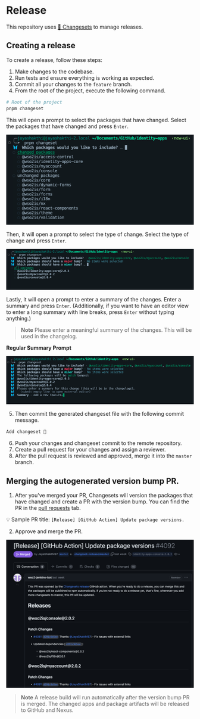 # Release

This repository uses [🦋 Changesets](https://github.com/changesets/changesets) to manage releases.

## Creating a release

To create a release, follow these steps:

1. Make changes to the codebase.
2. Run tests and ensure everything is working as expected.
3. Commit all your changes to the `feature` branch.
4. From the root of the project, execute the following command.

```bash
# Root of the project
pnpm changeset
```

This will open a prompt to select the packages that have changed. Select the packages that have changed and press `Enter`.

![changesets-001](../assets/images/develop/release/changesets-changed-packages-001.png)

Then, it will open a prompt to select the type of change. Select the type of change and press `Enter`.

![changesets-002](../assets/images/develop/release/changesets-changed-packages-002.png)

Lastly, it will open a prompt to enter a summary of the changes. Enter a summary and press `Enter`. (Additionally, if you want to have an editor view to enter a long summary with line breaks, press `Enter` without typing anything.)

> **Note**
> Please enter a meaningful summary of the changes. This will be used in the changelog.

**Regular Summary Prompt**

![changesets-summary-001](../assets/images/develop/release/changesets-summary-001.png)

5. Then commit the generated changeset file with the following commit message.

```bash
Add changeset 🦋
```

6. Push your changes and changeset commit to the remote repository.
7. Create a pull request for your changes and assign a reviewer.
8. After the pull request is reviewed and approved, merge it into the `master` branch.

## Merging the autogenerated version bump PR.

1. After you've merged your PR, Changesets will version the packages that have changed and create a PR with the version bump. You can find the PR in the [pull requests](https://github.com/wso2/identity-apps/pulls) tab.

💡 Sample PR title: `[Release] [GitHub Action] Update package versions.`

2. Approve and merge the PR.

![changesets-autogen-pr-1](../assets/images/develop/release/changesets-autogen-pr-001.png)

> **Note**
> A release build will run automatically after the version bump PR is merged. The changed apps and package artifacts will be released to GitHub and Nexus.